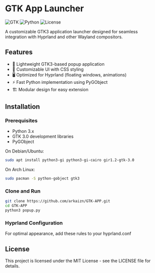 # GTK App Launcher

![GTK](https://img.shields.io/badge/GTK-3.0-%234E9A06?logo=gtk)
![Python](https://img.shields.io/badge/Python-3.x-%233776AB?logo=python)
![License](https://img.shields.io/badge/License-MIT-blue)

A customizable GTK3 application launcher designed for seamless integration with Hyprland and other Wayland compositors.

## Features

- 🚀 Lightweight GTK3-based popup application
- 🎨 Customizable UI with CSS styling
- 🖥️ Optimized for Hyprland (floating windows, animations)
- ⚡ Fast Python implementation using PyGObject
- 🏗️ Modular design for easy extension

## Installation

### Prerequisites
- Python 3.x
- GTK 3.0 development libraries
- PyGObject

On Debian/Ubuntu:
``` sh
sudo apt install python3-gi python3-gi-cairo gir1.2-gtk-3.0
```

On Arch Linux:
``` sh
sudo pacman -S python-gobject gtk3
```

### Clone and Run

``` sh
git clone https://github.com/arkaizn/GTK-APP.git
cd GTK-APP
python3 popup.py
```

### Hyprland Configuration
For optimal appearance, add these rules to your hyprland.conf


## License

This project is licensed under the MIT License - see the LICENSE file for details.
